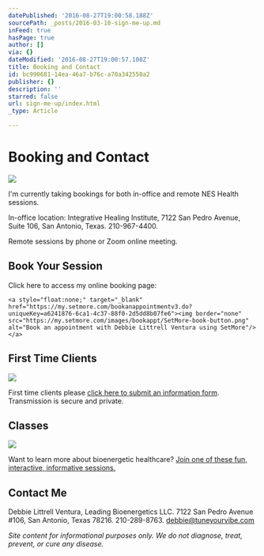 ```yaml
---
datePublished: '2016-08-27T19:00:58.188Z'
sourcePath: _posts/2016-03-10-sign-me-up.md
inFeed: true
hasPage: true
author: []
via: {}
dateModified: '2016-08-27T19:00:57.108Z'
title: Booking and Contact
id: bc990681-14ea-46a7-b76c-a70a342550a2
publisher: {}
description: ''
starred: false
url: sign-me-up/index.html
_type: Article

---
```

# Booking and Contact
![](https://the-grid-user-content.s3-us-west-2.amazonaws.com/448d3876-6d77-4076-9e43-39cac9cf2d36.png)

I'm currently taking bookings for both in-office and remote NES Health sessions.

In-office location: Integrative Healing Institute, 7122 San Pedro Avenue, Suite 106, San Antonio, Texas. 210-967-4400\.

Remote sessions by phone or Zoom online meeting.

## Book Your Session

Click here to access my online booking page:

    <a style="float:none;" target="_blank" href="https://my.setmore.com/bookanappointmentv3.do?uniqueKey=a6241876-6ca1-4c37-88f0-2d5dd8b07fe6"><img border="none" src="https://my.setmore.com/images/bookappt/SetMore-book-button.png" alt="Book an appointment with Debbie Littrell Ventura using SetMore"/></a>

## First Time Clients
![](https://the-grid-user-content.s3-us-west-2.amazonaws.com/dd71374b-325c-4d90-88eb-78ce447f7dc6.jpg)

First time clients please [click here to submit an information form][0]. Transmission is secure and private.

## Classes
![](https://s3-us-west-2.amazonaws.com/the-grid-img/p/13196ba43723a2d0082a3d992c22edcabe853699.jpg)

Want to learn more about bioenergetic healthcare? [Join one of these fun, interactive, informative sessions.][1]

## Contact Me

Debbie Littrell Ventura, Leading Bioenergetics LLC. 7122 San Pedro Avenue \#106, San Antonio, Texas 78216\. 210-289-8763\. debbie@tuneyourvibe.com

_Site content for informational purposes only. We do not diagnose, treat, prevent, or cure any disease._

[0]: https://form.jotform.com/60683962843163 "New Client Questionnaire"
[1]: http://my.setmore.com/bookingpage/a6241876-6ca1-4c37-88f0-2d5dd8b07fe6/class